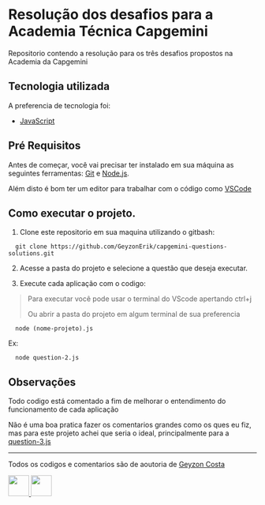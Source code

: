 
# Resolução dos desafios para a Academia Técnica Capgemini

Repositorio contendo a resolução para os três desafios propostos na Academia da Capgemini
  
## Tecnologia utilizada

A preferencia de tecnologia foi:
- [JavaScript](https://www.javascript.com/)

## Pré Requisitos

Antes de começar, você vai precisar ter instalado em sua máquina as seguintes ferramentas:
[Git](https://git-scm.com) e [Node.js](https://nodejs.org/en/).

Além disto é bom ter um editor para trabalhar com o código como [VSCode](https://code.visualstudio.com/)

## Como executar o projeto.

1. Clone este repositorio em sua maquina utilizando o gitbash:

  ```console
    git clone https://github.com/GeyzonErik/capgemini-questions-solutions.git
  ```

2. Acesse a pasta do projeto e selecione a questão que deseja executar.

3. Execute cada aplicação com o codigo:
> Para executar você pode usar o terminal do VScode apertando ctrl+j
> 
> Ou abrir a pasta do projeto em algum terminal de sua preferencia


```node
  node (nome-projeto).js
```
Ex:
```node
  node question-2.js
```

## Observações

Todo codigo está comentado a fim de melhorar o entendimento do funcionamento de cada aplicação

Não é uma boa pratica fazer os comentarios grandes como os ques eu fiz, mas para este projeto achei que seria o ideal, 
principalmente para a <a href=''>question-3.js</a>

---

Todos os codigos e comentarios são de aoutoria de <a href='https://github.com/GeyzonErik'>Geyzon Costa</a>

<a center href='https://twitter.com/Erikles47' target='_blank'> <img src='https://cdn1.iconfinder.com/data/icons/social-media-rounded-corners/512/Rounded_Twitter5_svg-512.png' width='42px'> </a>
<a href='https://www.linkedin.com/in/josé-costa-json/' target='_blank'> <img src='https://cdn1.iconfinder.com/data/icons/social-media-rounded-corners/512/Rounded_Linkedin2_svg-512.png' width='42px'> </a>
